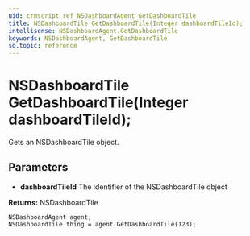 ```yaml
---
uid: crmscript_ref_NSDashboardAgent_GetDashboardTile
title: NSDashboardTile GetDashboardTile(Integer dashboardTileId);
intellisense: NSDashboardAgent.GetDashboardTile
keywords: NSDashboardAgent, GetDashboardTile
so.topic: reference
---
```


# NSDashboardTile GetDashboardTile(Integer dashboardTileId);

Gets an NSDashboardTile object.

## Parameters

* **dashboardTileId** The identifier of the NSDashboardTile object

**Returns:** NSDashboardTile

```crmscript
NSDashboardAgent agent;
NSDashboardTile thing = agent.GetDashboardTile(123);
```

